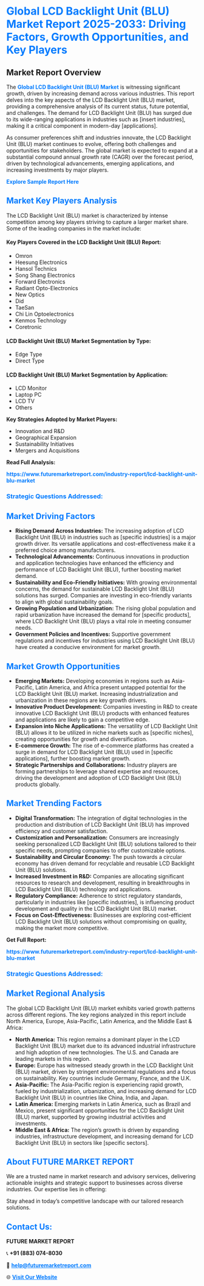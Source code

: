 <h1 style="color: #007BFF;">Global LCD Backlight Unit (BLU) Market Report 2025-2033: Driving Factors, Growth Opportunities, and Key Players</h1>

<section id="overview">
<h2>Market Report Overview</h2>
<p>The <a href="https://www.futuremarketreport.com/industry-report/lcd-backlight-unit-blu-market" style="color: #007BFF; text-decoration: none;"><strong>Global LCD Backlight Unit (BLU) Market</strong></a> is witnessing significant growth, driven by increasing demand across various industries. This report delves into the key aspects of the LCD Backlight Unit (BLU) market, providing a comprehensive analysis of its current status, future potential, and challenges. The demand for LCD Backlight Unit (BLU) has surged due to its wide-ranging applications in industries such as [insert industries], making it a critical component in modern-day [applications].</p>
<p>As consumer preferences shift and industries innovate, the LCD Backlight Unit (BLU) market continues to evolve, offering both challenges and opportunities for stakeholders. The global market is expected to expand at a substantial compound annual growth rate (CAGR) over the forecast period, driven by technological advancements, emerging applications, and increasing investments by major players.</p>
</section>

<section id="overview">
<p><a href="https://www.futuremarketreport.com/request-sample/reportId=81316" style="color: #007BFF; text-decoration: none;"><strong>Explore Sample Report Here</strong></a></p>
</section>

<section id="key-players">
<h2 style="color: #007BFF;">Market Key Players Analysis</h2>
<p>The LCD Backlight Unit (BLU) market is characterized by intense competition among key players striving to capture a larger market share. Some of the leading companies in the market include:</p>
<h4>Key Players Covered in the LCD Backlight Unit (BLU) Report:</h4>
<ul><li>Omron</li><li>Heesung Electronics</li><li>Hansol Technics</li><li>Song Shang Electronics</li><li>Forward Electronics</li><li>Radiant Opto-Electronics</li><li>New Optics</li><li>Did</li><li>TaeSan</li><li>Chi Lin Optoelectronics</li><li>Kenmos Technology</li><li>Coretronic</li></ul>
<h4>LCD Backlight Unit (BLU) Market Segmentation by Type:</h4>
<ul><li>Edge Type</li><li>Direct Type</li></ul>

<h4>LCD Backlight Unit (BLU) Market Segmentation by Application:</h4>
<ul><li>LCD Monitor</li><li>Laptop PC</li><li>LCD TV</li><li>Others</li></ul>
<p><strong>Key Strategies Adopted by Market Players:</strong></p>
<ul>
<li>Innovation and R&D</li>
<li>Geographical Expansion</li>
<li>Sustainability Initiatives</li>
<li>Mergers and Acquisitions</li>
</ul>
</section>

<section>
<p><strong>Read Full Analysis: </strong></p><a href="https://www.futuremarketreport.com/industry-report/lcd-backlight-unit-blu-market" style="color: #007BFF; text-decoration: none;"><strong>https://www.futuremarketreport.com/industry-report/lcd-backlight-unit-blu-market</strong></a>
<h3 style="color: #007BFF;">Strategic Questions Addressed:</h3>
</section>

<section id="driving-factors">
<h2 style="color: #007BFF;">Market Driving Factors</h2>
<ul>
<li><strong>Rising Demand Across Industries:</strong> The increasing adoption of LCD Backlight Unit (BLU) in industries such as [specific industries] is a major growth driver. Its versatile applications and cost-effectiveness make it a preferred choice among manufacturers.</li>
<li><strong>Technological Advancements:</strong> Continuous innovations in production and application technologies have enhanced the efficiency and performance of LCD Backlight Unit (BLU), further boosting market demand.</li>
<li><strong>Sustainability and Eco-Friendly Initiatives:</strong> With growing environmental concerns, the demand for sustainable LCD Backlight Unit (BLU) solutions has surged. Companies are investing in eco-friendly variants to align with global sustainability goals.</li>
<li><strong>Growing Population and Urbanization:</strong> The rising global population and rapid urbanization have increased the demand for [specific products], where LCD Backlight Unit (BLU) plays a vital role in meeting consumer needs.</li>
<li><strong>Government Policies and Incentives:</strong> Supportive government regulations and incentives for industries using LCD Backlight Unit (BLU) have created a conducive environment for market growth.</li>
</ul>
</section>

<section id="growth-opportunities">
<h2 style="color: #007BFF;">Market Growth Opportunities</h2>
<ul>
<li><strong>Emerging Markets:</strong> Developing economies in regions such as Asia-Pacific, Latin America, and Africa present untapped potential for the LCD Backlight Unit (BLU) market. Increasing industrialization and urbanization in these regions are key growth drivers.</li>
<li><strong>Innovative Product Development:</strong> Companies investing in R&D to create innovative LCD Backlight Unit (BLU) products with enhanced features and applications are likely to gain a competitive edge.</li>
<li><strong>Expansion into Niche Applications:</strong> The versatility of LCD Backlight Unit (BLU) allows it to be utilized in niche markets such as [specific niches], creating opportunities for growth and diversification.</li>
<li><strong>E-commerce Growth:</strong> The rise of e-commerce platforms has created a surge in demand for LCD Backlight Unit (BLU) used in [specific applications], further boosting market growth.</li>
<li><strong>Strategic Partnerships and Collaborations:</strong> Industry players are forming partnerships to leverage shared expertise and resources, driving the development and adoption of LCD Backlight Unit (BLU) products globally.</li>
</ul>
</section>

<section id="trending-factors">
<h2 style="color: #007BFF;">Market Trending Factors</h2>
<ul>
<li><strong>Digital Transformation:</strong> The integration of digital technologies in the production and distribution of LCD Backlight Unit (BLU) has improved efficiency and customer satisfaction.</li>
<li><strong>Customization and Personalization:</strong> Consumers are increasingly seeking personalized LCD Backlight Unit (BLU) solutions tailored to their specific needs, prompting companies to offer customizable options.</li>
<li><strong>Sustainability and Circular Economy:</strong> The push towards a circular economy has driven demand for recyclable and reusable LCD Backlight Unit (BLU) solutions.</li>
<li><strong>Increased Investment in R&D:</strong> Companies are allocating significant resources to research and development, resulting in breakthroughs in LCD Backlight Unit (BLU) technology and applications.</li>
<li><strong>Regulatory Compliance:</strong> Adherence to strict regulatory standards, particularly in industries like [specific industries], is influencing product development and quality in the LCD Backlight Unit (BLU) market.</li>
<li><strong>Focus on Cost-Effectiveness:</strong> Businesses are exploring cost-efficient LCD Backlight Unit (BLU) solutions without compromising on quality, making the market more competitive.</li>
</ul>
</section>

<section>
<p><strong>Get Full Report: </strong></p><a href="https://www.futuremarketreport.com/industry-report/lcd-backlight-unit-blu-market" style="color: #007BFF; text-decoration: none;"><strong>https://www.futuremarketreport.com/industry-report/lcd-backlight-unit-blu-market</strong></a>
<h3 style="color: #007BFF;">Strategic Questions Addressed:</h3>
</section>


<section id="regional-analysis">
<h2 style="color: #007BFF;">Market Regional Analysis</h2>
<p>The global LCD Backlight Unit (BLU) market exhibits varied growth patterns across different regions. The key regions analyzed in this report include North America, Europe, Asia-Pacific, Latin America, and the Middle East & Africa:</p>
<ul>
<li><strong>North America:</strong> This region remains a dominant player in the LCD Backlight Unit (BLU) market due to its advanced industrial infrastructure and high adoption of new technologies. The U.S. and Canada are leading markets in this region.</li>
<li><strong>Europe:</strong> Europe has witnessed steady growth in the LCD Backlight Unit (BLU) market, driven by stringent environmental regulations and a focus on sustainability. Key countries include Germany, France, and the U.K.</li>
<li><strong>Asia-Pacific:</strong> The Asia-Pacific region is experiencing rapid growth, fueled by industrialization, urbanization, and increasing demand for LCD Backlight Unit (BLU) in countries like China, India, and Japan.</li>
<li><strong>Latin America:</strong> Emerging markets in Latin America, such as Brazil and Mexico, present significant opportunities for the LCD Backlight Unit (BLU) market, supported by growing industrial activities and investments.</li>
<li><strong>Middle East & Africa:</strong> The region’s growth is driven by expanding industries, infrastructure development, and increasing demand for LCD Backlight Unit (BLU) in sectors like [specific sectors].</li>
</ul>
</section>

<footer>
<h2 style="color: #007BFF;">About FUTURE MARKET REPORT</h2>
<p>We are a trusted name in market research and advisory services, delivering actionable insights and strategic support to businesses across diverse industries. Our expertise lies in offering:</p>

<p>Stay ahead in today’s competitive landscape with our tailored research solutions.</p>

<h2 style="color: #007BFF;">Contact Us:</h2>
<p><strong>FUTURE MARKET REPORT</strong></p>
<p>📞 <strong>+91 (883) 074-8030</strong></p>
<p>📧 <strong><a href="mailto:help@futuremarketreport.com" style="color: #007BFF;">help@futuremarketreport.com</a></strong></p>
<p>🌐 <strong><a href="https://www.futuremarketreport.com/" style="color: #007BFF;">Visit Our Website</a></strong></p>
</footer>